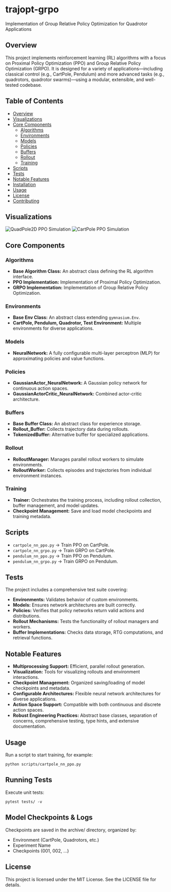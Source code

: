# trajopt-grpo
Implementation of Group Relative Policy Optimization for Quadrotor Applications

## Overview

This project implements reinforcement learning (RL) algorithms with a focus on Proximal Policy Optimization (PPO) and Group Relative Policy Optimization (GRPO). It is designed for a variety of applications—including classical control (e.g., CartPole, Pendulum) and more advanced tasks (e.g., quadrotors, quadrotor swarms)—using a modular, extensible, and well-tested codebase.

## Table of Contents

- [Overview](#overview)
- [Visualizations](#visualizations)
- [Core Components](#core-components)
  - [Algorithms](#algorithms)
  - [Environments](#environments)
  - [Models](#models)
  - [Policies](#policies)
  - [Buffers](#buffers)
  - [Rollout](#rollout)
  - [Training](#training)
- [Scripts](#scripts)
- [Tests](#tests)
- [Notable Features](#notable-features)
- [Installation](#installation)
- [Usage](#usage)
- [License](#license)
- [Contributing](#contributing)

## Visualizations

![QuadPole2D PPO Simulation](https://github.com/Dyllon-Preston/trajopt-grpo/blob/main/reports/QuadPole2D/quadpole2d_nn_ppo/001/simulation.gif)
![CartPole PPO Simulation](https://github.com/Dyllon-Preston/trajopt-grpo/blob/main/reports/CartPole/cartpole_nn_ppo/001/simulation.gif)

## Core Components
### Algorithms
- **Base Algorithm Class:** An abstract class defining the RL algorithm interface.
- **PPO Implementation:** Implementation of Proximal Policy Optimization.
- **GRPO Implementation:** Implementation of Group Relative Policy Optimization.

### Environments
- **Base Env Class:** An abstract class extending `gymnasium.Env`.
- **CartPole, Pendulum, Quadrotor, Test Environment:** Multiple environments for diverse applications.

### Models
- **NeuralNetwork:** A fully configurable multi-layer perceptron (MLP) for approximating policies and value functions.

### Policies
- **GaussianActor_NeuralNetwork:** A Gaussian policy network for continuous action spaces.
- **GaussianActorCritic_NeuralNetwork:** Combined actor-critic architecture.

### Buffers
- **Base Buffer Class:** An abstract class for experience storage.
- **Rollout_Buffer:** Collects trajectory data during rollouts.
- **TokenizedBuffer:** Alternative buffer for specialized applications.

### Rollout
- **RolloutManager:** Manages parallel rollout workers to simulate environments.
- **RolloutWorker:** Collects episodes and trajectories from individual environment instances.

### Training
- **Trainer:** Orchestrates the training process, including rollout collection, buffer management, and model updates.
- **Checkpoint Management:** Save and load model checkpoints and training metadata.

## Scripts

- `cartpole_nn_ppo.py` → Train PPO on CartPole.
- `cartpole_nn_grpo.py` → Train GRPO on CartPole.
- `pendulum_nn_ppo.py` → Train PPO on Pendulum.
- `pendulum_nn_grpo.py` → Train GRPO on Pendulum.

## Tests

The project includes a comprehensive test suite covering:
- **Environments:** Validates behavior of custom environments.
- **Models:** Ensures network architectures are built correctly.
- **Policies:** Verifies that policy networks return valid actions and distributions.
- **Rollout Mechanisms:** Tests the functionality of rollout managers and workers.
- **Buffer Implementations:** Checks data storage, RTG computations, and retrieval functions.


## Notable Features

- **Multiprocessing Support:** Efficient, parallel rollout generation.
- **Visualization:** Tools for visualizing rollouts and environment interactions.
- **Checkpoint Management:** Organized saving/loading of model checkpoints and metadata.
- **Configurable Architectures:** Flexible neural network architectures for diverse applications.
- **Action Space Support:** Compatible with both continuous and discrete action spaces.
- **Robust Engineering Practices:** Abstract base classes, separation of concerns, comprehensive testing, type hints, and extensive documentation.



## Usage

Run a script to start training, for example:

`python scripts/cartpole_nn_ppo.py`

## Running Tests

Execute unit tests:

`pytest tests/ -v`

## Model Checkpoints & Logs

Checkpoints are saved in the archive/ directory, organized by:
- Environment (CartPole, Quadrotors, etc.)
- Experiment Name
- Checkpoints (001, 002, ...)

## License

This project is licensed under the MIT License. See the LICENSE file for details.

